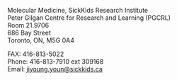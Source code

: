 Molecular Medicine, SickKids Research Institute \
Peter Gilgan Centre for Research and Learning (PGCRL) \
Room 21.9706 \
686 Bay Street \
Toronto, ON, M5G 0A4

FAX: 416-813-5022 \
Phone: 416-813-7910 ext 309168 \
Email: [jiyoung.youn@sickkids.ca](jiyoung.youn@sickkids.ca)